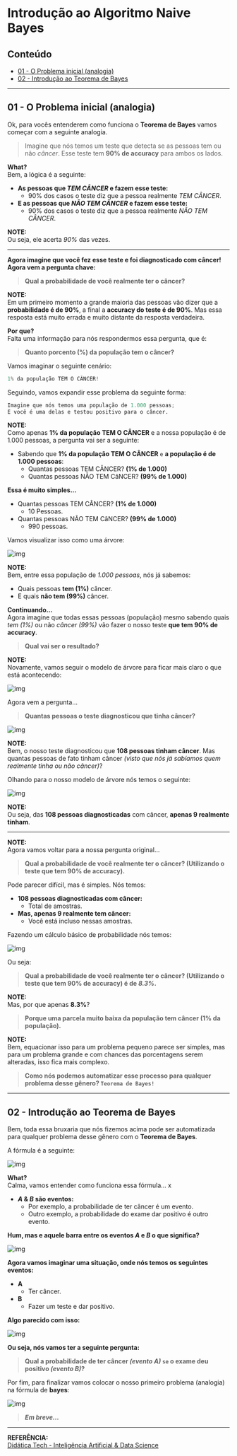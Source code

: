 # Introdução ao Algoritmo Naive Bayes

## Conteúdo

 - [01 - O Problema inicial (analogia)](#intro)
 - [02 - Introdução ao Teorema de Bayes](#intro-to-bt)

---

<div id="intro"></div>

## 01 - O Problema inicial (analogia)

Ok, para vocês entenderem como funciona o **Teorema de Bayes** vamos começar com a seguinte analogia.

> Imagine que nós temos um teste que detecta se as pessoas tem ou não *câncer*. Esse teste tem **90% de accuracy** para ambos os lados.

**What?**  
Bem, a lógica é a seguinte:

 - **As pessoas que *TEM CÂNCER* e fazem esse teste:**
   - 90% dos casos o teste diz que a pessoa realmente *TEM CÂNCER*.
 - **E as pessoas que *NÃO TEM CÂNCER* e fazem esse teste:**
   - 90% dos casos o teste diz que a pessoa realmente *NÃO TEM CÂNCER*.

**NOTE:**  
Ou seja, ele acerta *90%* das vezes.

---

**Agora imagine que você fez esse teste e foi diagnosticado com câncer! Agora vem a pergunta chave:**

> **Qual a probabilidade de você realmente ter o câncer?**

**NOTE:**  
Em um primeiro momento a grande maioria das pessoas vão dizer que a **probabilidade é de 90%**, a final a **accuracy do teste é de 90%**. Mas essa resposta está muito errada e muito distante da resposta verdadeira.

**Por que?**  
Falta uma informação para nós respondermos essa pergunta, que é:

> **Quanto porcento (%) da população tem o câncer?**

Vamos imaginar o seguinte cenário:

```python
1% da população TEM O CÂNCER!
```

Seguindo, vamos expandir esse problema da seguinte forma:

```python
Imagine que nós temos uma população de 1.000 pessoas;
E você é uma delas e testou positivo para o câncer.
```

**NOTE:**  
Como apenas **1% da população TEM O CÂNCER** e a nossa população é de 1.000 pessoas, a pergunta vai ser a seguinte:

 - Sabendo que **1% da população TEM O CÂNCER** `e` **a população é de 1.000 pessoas**:
   - Quantas pessoas TEM CÂNCER? **(1% de 1.000)**
   - Quantas pessoas NÃO TEM CâNCER? **(99% de 1.000)**

**Essa é muito simples...**  

   - Quantas pessoas TEM CÂNCER? **(1% de 1.000)**
     - 10 Pessoas.
   - Quantas pessoas NÃO TEM CâNCER? **(99% de 1.000)**
     - 990 pessoas.

Vamos visualizar isso como uma árvore:

![img](images/naive-bayes-01.png)  

**NOTE:**  
Bem, entre essa população de *1.000 pessoas*, nós já sabemos:

 - Quais pessoas **tem (1%)** câncer.
 - E quais **não tem (99%)** câncer.

**Continuando...**  
Agora imagine que todas essas pessoas (população) mesmo sabendo quais *tem (1%)* ou não *câncer (99%)* vão fazer o nosso teste **que tem 90% de accuracy**.

> **Qual vai ser o resultado?**

**NOTE:**  
Novamente, vamos seguir o modelo de árvore para ficar mais claro o que está acontecendo:

![img](images/naive-bayes-02.png)  

Agora vem a pergunta...

> **Quantas pessoas o teste diagnosticou que tinha câncer?**

![img](images/naive-bayes-03.png)  

**NOTE:**  
Bem, o nosso teste diagnosticou que **108 pessoas tinham câncer**. Mas quantas pessoas de fato tinham câncer *(visto que nós já sabíamos quem realmente tinha ou não câncer)*?

Olhando para o nosso modelo de árvore nós temos o seguinte:

![img](images/naive-bayes-04.png)  

**NOTE:**  
Ou seja, das **108 pessoas diagnosticadas** com câncer, **apenas 9 realmente tinham**.

---

**NOTE:**  
Agora vamos voltar para a nossa pergunta original...

> **Qual a probabilidade de você realmente ter o câncer? (Utilizando o teste que tem 90% de accuracy).**

Pode parecer difícil, mas é simples. Nós temos:

 - **108 pessoas diagnosticadas com câncer:**
   - Total de amostras.
 - **Mas, apenas 9 realmente tem câncer:**
   - Você está incluso nessas amostras.

Fazendo um cálculo básico de probabilidade nós temos:

![img](images/prob-01.png)  

Ou seja:

> **Qual a probabilidade de você realmente ter o câncer? (Utilizando o teste que tem 90% de accuracy) é de *8.3%*.**

**NOTE:**  
Mas, por que apenas **8.3%**?

> **Porque uma parcela muito baixa da população tem câncer (1% da população).**

**NOTE:**  
Bem, equacionar isso para um problema pequeno parece ser simples, mas para um problema grande e com chances das porcentagens serem alteradas, isso fica mais complexo.

> **Como nós podemos automatizar esse processo para qualquer problema desse gênero? `Teorema de Bayes!`**

---

<div id="intro-to-bt"></div>

## 02 - Introdução ao Teorema de Bayes

Bem, toda essa bruxaria que nós fizemos acima pode ser automatizada para qualquer problema desse gênero com o **Teorema de Bayes**.

A fórmula é a seguinte:

![img](images/bayes-formula-01.png)  

**What?**  
Calma, vamos entender como funciona essa fórmula... x

 - ***A* & *B* são eventos:**
   - Por exemplo, a probabilidade de ter câncer é um evento.
   - Outro exemplo, a probabilidade do exame dar positivo é outro evento.

**Hum, mas e aquele barra entre os eventos *A* e *B* o que significa?**

![img](images/bayes-formula-02.png)  

**Agora vamos imaginar uma situação, onde nós temos os seguintes eventos:**

 - **A**
   - Ter câncer.
 - **B**
   - Fazer um teste e dar positivo.

**Algo parecido com isso:**

![img](images/bayes-formula-03.png)  

**Ou seja, nós vamos ter a seguinte pergunta:**

> **Qual a probabilidade de ter câncer *(evento A)* `se` o exame deu positivo *(evento B)*?**

Por fim, para finalizar vamos colocar o nosso primeiro problema (analogia) na fórmula de **bayes**:

![img](images/bayes-formula-04.png)  

> ***Em breve...***

---

**REFERÊNCIA:**  
[Didática Tech - Inteligência Artificial & Data Science](https://didatica.tech) 
